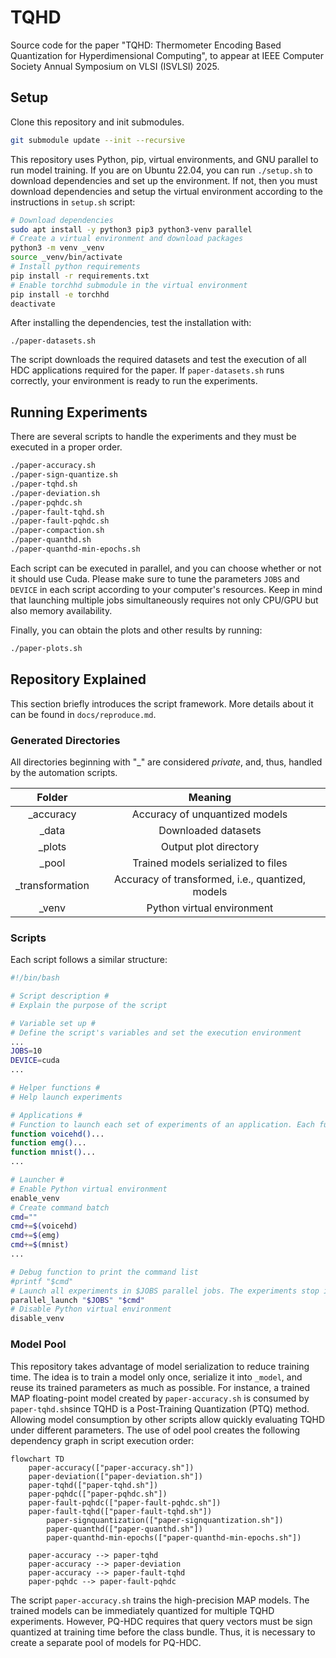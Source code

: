 # TQHD

Source code for the paper "TQHD: Thermometer Encoding Based Quantization for Hyperdimensional Computing", to appear at IEEE Computer Society Annual Symposium on VLSI (ISVLSI) 2025.

## Setup

Clone this repository and init submodules.
```bash
git submodule update --init --recursive
```

This repository uses Python, pip, virtual environments, and GNU parallel to run model training. If you are on Ubuntu 22.04, you can run `./setup.sh` to download dependencies and set up the environment. If not, then you must download dependencies and setup the virtual environment according to the instructions in `setup.sh` script:
```bash
# Download dependencies
sudo apt install -y python3 pip3 python3-venv parallel
# Create a virtual environment and download packages
python3 -m venv _venv
source _venv/bin/activate
# Install python requirements
pip install -r requirements.txt
# Enable torchhd submodule in the virtual environment
pip install -e torchhd
deactivate
```

After installing the dependencies, test the installation with:
```
./paper-datasets.sh
```

The script downloads the required datasets and test the execution of all HDC applications required for the paper. If `paper-datasets.sh` runs correctly, your environment is ready to run the experiments.

## Running Experiments

There are several scripts to handle the experiments and they must be executed in a proper order.

```bash
./paper-accuracy.sh
./paper-sign-quantize.sh
./paper-tqhd.sh
./paper-deviation.sh
./paper-pqhdc.sh
./paper-fault-tqhd.sh
./paper-fault-pqhdc.sh
./paper-compaction.sh
./paper-quanthd.sh
./paper-quanthd-min-epochs.sh
```

Each script can be executed in parallel, and you can choose whether or not it should use Cuda. Please make sure to tune the parameters `JOBS` and `DEVICE` in each script according to your computer's resources. Keep in mind that launching multiple jobs simultaneously requires not only CPU/GPU but also memory availability.

Finally, you can obtain the plots and other results by running:

```bash
./paper-plots.sh
```

## Repository Explained

This section briefly introduces the script framework. More details about it can be found in `docs/reproduce.md`.

### Generated Directories

All directories beginning with "\_" are considered *private*, and, thus, handled by the automation scripts.

| Folder           | Meaning                                                |
| :--------------: | :----------------------------------------------------: |
| \_accuracy       | Accuracy of unquantized models                         |
| \_data           | Downloaded datasets                                    |
| \_plots          | Output plot directory                                  |
| \_pool           | Trained models serialized to files                     |
| \_transformation | Accuracy of transformed, i.e., quantized, models       |
| \_venv           | Python virtual environment                             |

### Scripts

Each script follows a similar structure:

```bash
#!/bin/bash

# Script description #
# Explain the purpose of the script

# Variable set up #
# Define the script's variables and set the execution environment
...
JOBS=10
DEVICE=cuda
...

# Helper functions #
# Help launch experiments

# Applications #
# Function to launch each set of experiments of an application. Each function prints commands to all necessary experiments
function voicehd()...
function emg()...
function mnist()...
...

# Launcher #
# Enable Python virtual environment
enable_venv
# Create command batch
cmd=""
cmd+=$(voicehd)
cmd+=$(emg)
cmd+=$(mnist)
...

# Debug function to print the command list
#printf "$cmd"
# Launch all experiments in $JOBS parallel jobs. The experiments stop if any of them fail.
parallel_launch "$JOBS" "$cmd"
# Disable Python virtual environment
disable_venv
```

### Model Pool

This repository takes advantage of model serialization to reduce training time. The idea is to train a model only once, serialize it into `_model`, and reuse its trained parameters as much as possible. For instance, a trained MAP floating-point model created by `paper-accuracy.sh` is consumed by `paper-tqhd.sh`since TQHD is a Post-Training Quantization (PTQ) method. Allowing model consumption by other scripts allow quickly evaluating TQHD under different parameters. The use of odel pool creates the following dependency graph in script execution order:

```mermaid
flowchart TD
    paper-accuracy(["paper-accuracy.sh"])
    paper-deviation(["paper-deviation.sh"])
    paper-tqhd(["paper-tqhd.sh"])
    paper-pqhdc(["paper-pqhdc.sh"])
    paper-fault-pqhdc(["paper-fault-pqhdc.sh"])
    paper-fault-tqhd(["paper-fault-tqhd.sh"])
		paper-signquantization(["paper-signquantization.sh"])
		paper-quanthd(["paper-quanthd.sh"])
		paper-quanthd-min-epochs(["paper-quanthd-min-epochs.sh"])

    paper-accuracy --> paper-tqhd
    paper-accuracy --> paper-deviation
    paper-accuracy --> paper-fault-tqhd
    paper-pqhdc --> paper-fault-pqhdc
```

The script `paper-accuracy.sh` trains the high-precision MAP models. The trained models can be immediately quantized for multiple TQHD experiments. However, PQ-HDC requires that query vectors must be sign quantized at training time before the class bundle. Thus, it is necessary to create a separate pool of models for PQ-HDC.


